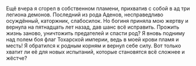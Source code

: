 <!--2025-08-10 22:39:40--><!--pdate:-->
Ещё вчера я сгорел в собственном пламени, прихватив с собой в ад три легиона демонов. Последний из рода Аденов, несправедливо осуждённый, каторжник, слабосилок. Но богиня приняла мою жертву и вернула на пятнадцать лет назад, дав шанс всё исправить. Прожить жизнь заново, уничтожить предателей и спасти род? Я вновь подниму над полем боя флаг Тохарской империи, ведь в моей крови пламя и месть!
    Я обратился к родным корням и вернул себе силу. Вот только хватит ли её для новых испытаний, которые становятся всё сложнее и жёстче?